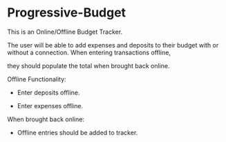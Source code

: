 # Progressive-Budget

This is an Online/Offline Budget Tracker.

The user will be able to add expenses and deposits to their budget with or without a connection. When entering transactions offline, 

they should populate the total when brought back online.

Offline Functionality:

  * Enter deposits offline.

  * Enter expenses offline.

When brought back online:

  * Offline entries should be added to tracker.
